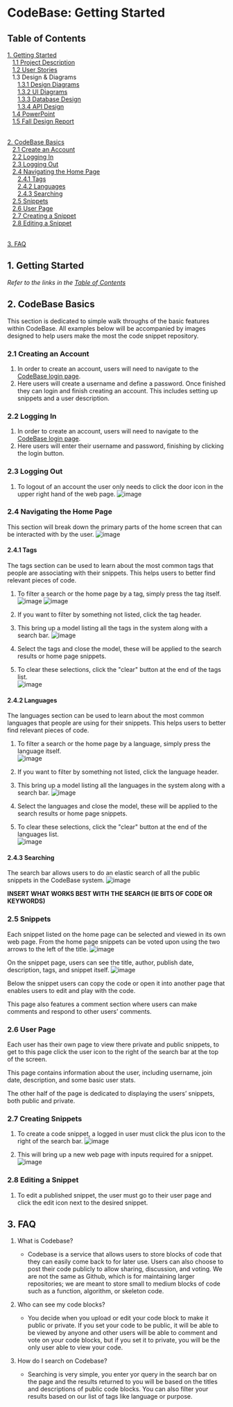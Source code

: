 # CodeBase: Getting Started

## Table of Contents<a name="toc"></a>	

[1. Getting Started](#1)<br>
&nbsp;&nbsp;&nbsp;[1.1 Project Description](https://github.com/Kisunah/senior-design/blob/master/Homework/ProjectDescription.md)<br>
&nbsp;&nbsp;&nbsp;[1.2 User Stories](https://github.com/Kisunah/senior-design/blob/master/Homework/UserStories.md)<br>
&nbsp;&nbsp;&nbsp;1.3 Design & Diagrams<br>
&nbsp;&nbsp;&nbsp;&nbsp;&nbsp;&nbsp;[1.3.1 Design Diagrams](https://github.com/Kisunah/senior-design/blob/master/Homework/Design-Diagrams/Design-Diagrams.md) <br>
&nbsp;&nbsp;&nbsp;&nbsp;&nbsp;&nbsp;[1.3.2 UI Diagrams](https://github.com/Kisunah/senior-design/blob/master/Homework/UI-Diagrams/UI-Diagrams.md) <br>
&nbsp;&nbsp;&nbsp;&nbsp;&nbsp;&nbsp;[1.3.3 Database Design](https://github.com/Kisunah/senior-design/blob/master/Homework/DatabaseDesign.md) <br>
&nbsp;&nbsp;&nbsp;&nbsp;&nbsp;&nbsp;[1.3.4 API Design](https://github.com/Kisunah/senior-design/blob/master/Homework/APIDesign.md) <br>
&nbsp;&nbsp;&nbsp;[1.4 PowerPoint](https://youtu.be/XI5yE5JecKU)<br>
&nbsp;&nbsp;&nbsp;[1.5 Fall Design Report](https://github.com/Kisunah/senior-design/blob/master/README.md)<br><br>

[2. CodeBase Basics](#2)<br>
&nbsp;&nbsp;&nbsp;[2.1 Create an Account](#2-1)<br>
&nbsp;&nbsp;&nbsp;[2.2 Logging In](#2-2)<br>
&nbsp;&nbsp;&nbsp;[2.3 Logging Out](#2-3)<br>
&nbsp;&nbsp;&nbsp;[2.4 Navigating the Home Page](#2-4)<br>
&nbsp;&nbsp;&nbsp;&nbsp;&nbsp;&nbsp;[2.4.1 Tags](#2-4-1)<br>
&nbsp;&nbsp;&nbsp;&nbsp;&nbsp;&nbsp;[2.4.2 Languages](#2-4-2)<br>
&nbsp;&nbsp;&nbsp;&nbsp;&nbsp;&nbsp;[2.4.3 Searching](#2-4-3)<br>
&nbsp;&nbsp;&nbsp;[2.5 Snippets](#2-5)<br>
&nbsp;&nbsp;&nbsp;[2.6 User Page](#2-6)<br>
&nbsp;&nbsp;&nbsp;[2.7 Creating a Snippet](#2-7)<br>
&nbsp;&nbsp;&nbsp;[2.8 Editing a Snippet](#2-8)<br><br>

[3. FAQ](#3)<br>


## 1. Getting Started <a name="1"></a>
_Refer to the links in the [Table of Contents](#toc)_

## 2. CodeBase Basics <a name="2"></a>

This section is dedicated to simple walk throughs of the basic features within CodeBase. All examples below will be accompanied by images designed to help users make the most the code snippet repository.

### 2.1 Creating an Account <a name="2-1"></a>

1. In order to create an account, users will need to navigate to the [CodeBase login page](#).
2. Here users will create a username and define a password. Once finished they can login and finish creating an account. This includes setting up snippets and a user description.

### 2.2 Logging In <a name="2-2"></a>

1. In order to create an account, users will need to navigate to the [CodeBase login page](#).
2. Here users will enter their username and password, finishing by clicking the login button.

### 2.3 Logging Out <a name="2-3"></a>

1. To logout of an account the user only needs to click the door icon in the upper right hand of the web page.
![image](Pictures/2.3a.png)

### 2.4 Navigating the Home Page <a name="2-4"></a>

This section will break down the primary parts of the home screen that can be interacted with by the user.
![image](Pictures/2.4a.png)

#### 2.4.1 Tags <a name="2-4-1"></a>

The tags section can be used to learn about the most common tags that people are associating with their snippets. This helps users to better find relevant pieces of code. 

1. To filter a search or the home page by a tag, simply press the tag itself.<br>
![image](Pictures/2.4.1a.png)
![image](Pictures/2.4.1b.png)

2. If you want to filter by something not listed, click the tag header.
3. This bring up a model listing all the tags in the system along with a search bar.
![image](Pictures/2.4.1c.png)

4. Select the tags and close the model, these will be applied to the search results or home page snippets.
5. To clear these selections, click the "clear" button at the end of the tags list.<br>
![image](Pictures/2.4.1d.png)

#### 2.4.2 Languages <a name="2-4-2"></a>

The languages section can be used to learn about the most common languages that people are using for their snippets. This helps users to better find relevant pieces of code. 

1. To filter a search or the home page by a language, simply press the language itself.<br>
![image](Pictures/2.4.2a.png)

2. If you want to filter by something not listed, click the language header.
3. This bring up a model listing all the languages in the system along with a search bar.
![image](Pictures/2.4.2b.png)

4. Select the languages and close the model, these will be applied to the search results or home page snippets.
5. To clear these selections, click the "clear" button at the end of the languages list.<br>
![image](Pictures/2.4.2c.png)

#### 2.4.3 Searching <a name="2-4-3"></a>

The search bar allows users to do an elastic search of all the public snippets in the CodeBase system.
![image](Pictures/2.4.3.png)

**INSERT WHAT WORKS BEST WITH THE SEARCH (IE BITS OF CODE OR KEYWORDS)**

### 2.5 Snippets <a name="2-5"></a>

Each snippet listed on the home page can be selected and viewed in its own web page. From the home page snippets can be voted upon using the two arrows to the left of the title.
![image](Pictures/2.5a.png)

On the snippet page, users can see the title, author, publish date, description, tags, and snippet itself.
![image](Pictures/2.5b.png)

Below the snippet users can copy the code or open it into another page that enables users to edit and play with the code.

This page also features a comment section where users can make comments and respond to other users’ comments.

### 2.6 User Page <a name="2-6"></a>

Each user has their own page to view there private and public snippets, to get to this page click the user icon to the right of the search bar at the top of the screen.

This page contains information about the user, including username, join date, description, and some basic user stats.

The other half of the page is dedicated to displaying the users’ snippets, both public and private.

### 2.7 Creating Snippets <a name="2-7"></a>

1. To create a code snippet, a logged in user must click the plus icon to the right of the search bar.
![image](Pictures/2.7a.png)

2. This will bring up a new web page with inputs required for a snippet.
![image](Pictures/2.7b.png)

### 2.8 Editing a Snippet <a name="2-8"></a>

1. To edit a published snippet, the user must go to their user page and click the edit icon next to the desired snippet.

## 3. FAQ <a name="3"></a>

1. What is Codebase?
    - Codebase is a service that allows users to store blocks of code that they can easily come back to for later use. Users can also choose to post their code publicly to allow sharing, discussion, and voting. We are not the same as Github, which is for maintaining larger repositories;  we are meant to store small to medium blocks of code such as a function, algorithm, or skeleton code.

2. Who can see my code blocks?
    - You decide when you upload or edit your code block to make it public or private. If you set your code to be public, it will be able to be viewed by anyone and other users will be able to comment and vote on your code blocks, but if you set it to private, you will be the only user able to view your code. 

3. How do I search on Codebase?
    - Searching is very simple, you enter yor query in the search bar on the page and the results returned to you will be based on the titles and descriptions of public code blocks. You can also filter your results based on our list of tags like language or purpose.

